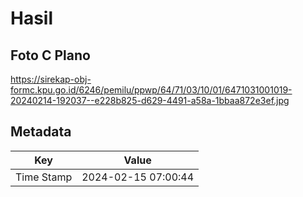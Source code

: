 # Hasil

## Foto C Plano

https://sirekap-obj-formc.kpu.go.id/6246/pemilu/ppwp/64/71/03/10/01/6471031001019-20240214-192037--e228b825-d629-4491-a58a-1bbaa872e3ef.jpg


## Metadata

| Key        | Value               |
| ---------- | ------------------- |
| Time Stamp | 2024-02-15 07:00:44 |



